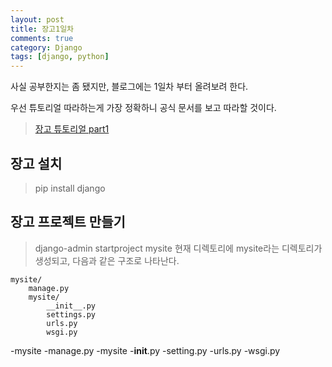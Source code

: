 ```yaml
---
layout: post
title: 장고1일차
comments: true
category: Django
tags: [django, python]
---
```


사실 공부한지는 좀 됐지만, 블로그에는 1일차 부터 올려보려 한다.

우선 튜토리얼 따라하는게 가장 정확하니 공식 문서를 보고 따라할 것이다.
> [장고 튜토리얼 part1 ](https://docs.djangoproject.com/ko/2.1/intro/tutorial01/)      

## 장고 설치
> pip install django

## 장고 프로젝트 만들기
> django-admin startproject mysite
현재 디렉토리에 mysite라는 디렉토리가 생성되고, 다음과 같은 구조로 나타난다.

```
mysite/
    manage.py
    mysite/
        __init__.py
        settings.py
        urls.py
        wsgi.py
```
-mysite
-manage.py
-mysite
 -__init__.py
 -setting.py
 -urls.py
 -wsgi.py
